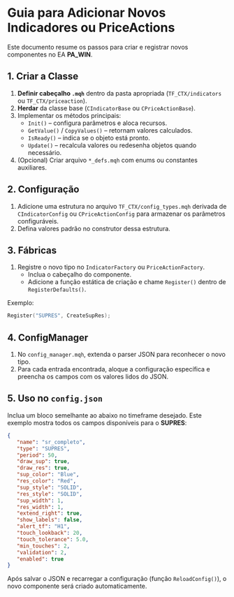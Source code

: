 # Guia para Adicionar Novos Indicadores ou PriceActions

Este documento resume os passos para criar e registrar novos componentes no EA **PA_WIN**.

## 1. Criar a Classe

1. **Definir cabeçalho `.mqh`** dentro da pasta apropriada (`TF_CTX/indicators` ou `TF_CTX/priceaction`).
2. **Herdar** da classe base (`CIndicatorBase` ou `CPriceActionBase`).
3. Implementar os métodos principais:
   - `Init()` – configura parâmetros e aloca recursos.
   - `GetValue()` / `CopyValues()` – retornam valores calculados.
   - `IsReady()` – indica se o objeto está pronto.
   - `Update()` – recalcula valores ou redesenha objetos quando necessário.
4. (Opcional) Criar arquivo `*_defs.mqh` com enums ou constantes auxiliares.

## 2. Configuração

1. Adicione uma estrutura no arquivo `TF_CTX/config_types.mqh` derivada de `CIndicatorConfig` ou `CPriceActionConfig` para armazenar os parâmetros configuráveis.
2. Defina valores padrão no construtor dessa estrutura.

## 3. Fábricas

1. Registre o novo tipo no `IndicatorFactory` ou `PriceActionFactory`.
   - Inclua o cabeçalho do componente.
   - Adicione a função estática de criação e chame `Register()` dentro de `RegisterDefaults()`.

Exemplo:
```cpp
Register("SUPRES", CreateSupRes);
```

## 4. ConfigManager

1. No `config_manager.mqh`, extenda o parser JSON para reconhecer o novo tipo.
2. Para cada entrada encontrada, aloque a configuração específica e preencha os campos com os valores lidos do JSON.

## 5. Uso no `config.json`

Inclua um bloco semelhante ao abaixo no timeframe desejado. Este exemplo mostra
todos os campos disponíveis para o **SUPRES**:
```json
{
   "name": "sr_completo",
   "type": "SUPRES",
   "period": 50,
   "draw_sup": true,
   "draw_res": true,
   "sup_color": "Blue",
   "res_color": "Red",
   "sup_style": "SOLID",
   "res_style": "SOLID",
   "sup_width": 1,
   "res_width": 1,
   "extend_right": true,
   "show_labels": false,
   "alert_tf": "H1",
   "touch_lookback": 20,
   "touch_tolerance": 5.0,
   "min_touches": 2,
   "validation": 2,
   "enabled": true
}
```

Após salvar o JSON e recarregar a configuração (função `ReloadConfig()`), o novo componente será criado automaticamente.
